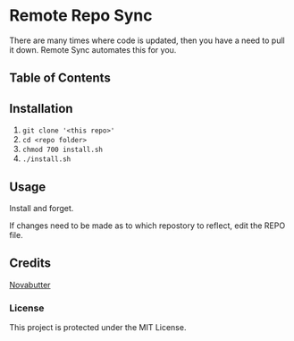# Remote Repo Sync
There are many times where code is updated, then you have a need to pull it down. Remote Sync automates this for you.

## Table of Contents

## Installation
1. `git clone '<this repo>'`
2. `cd <repo folder>`
3. `chmod 700 install.sh`
4. `./install.sh`

## Usage
Install and forget. 

If changes need to be made as to which repostory to reflect, edit the REPO file.

## Credits
[Novabutter](https://github.com/Novabutter/)

### License
This project is protected under the MIT License.
